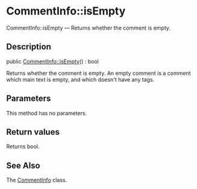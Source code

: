 CommentInfo::isEmpty
================

CommentInfo::isEmpty — Returns whether the comment is empty.

Description
---------------


public [CommentInfo::isEmpty](https://github.com/lingtalfi/DocTools/blob/master/doc/api/DocTools/Info/CommentInfo/isEmpty.md)() : bool




Returns whether the comment is empty.
An empty comment is a comment which main text is empty, and which doesn't have any tags.




Parameters
--------------

This method has no parameters.


Return values
----------------

Returns bool.









See Also
-----------

The [CommentInfo](https://github.com/lingtalfi/DocTools/blob/master/doc/api/DocTools/Info/CommentInfo.md) class.
